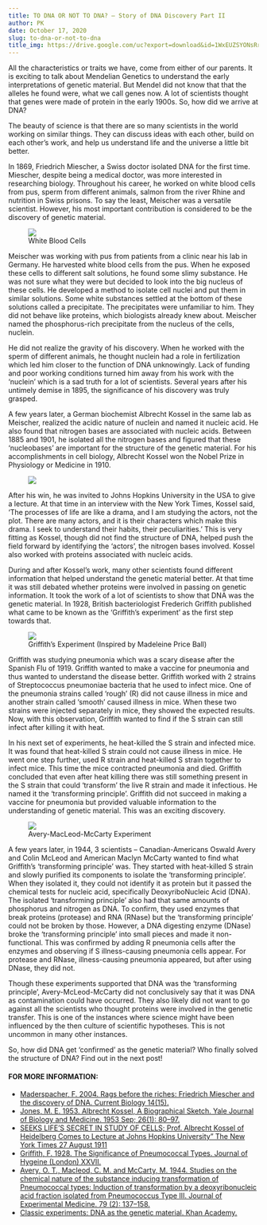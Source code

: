 ```yaml
---
title: TO DNA OR NOT TO DNA? – Story of DNA Discovery Part II
author: PK
date: October 17, 2020
slug: to-dna-or-not-to-dna
title_img: https://drive.google.com/uc?export=download&id=1WxEUZSYONsRr4Hz3go31VMw7-TcfRuIy
---
```


All the characteristics or traits we have, come from either of our parents. It is exciting to talk about Mendelian Genetics to understand the early interpretations of genetic material. But Mendel did not know that that the alleles he found were, what we call genes now. A lot of scientists thought that genes were made of protein in the early 1900s. So, how did we arrive at DNA?

The beauty of science is that there are so many scientists in the world working on similar things. They can discuss ideas with each other, build on each other’s work, and help us understand life and the universe a little bit better.

In 1869, Friedrich Miescher, a Swiss doctor isolated DNA for the first time. Miescher, despite being a medical doctor, was more interested in researching biology. Throughout his career, he worked on white blood cells from pus, sperm from different animals, salmon from the river Rhine and nutrition in Swiss prisons. To say the least, Meischer was a versatile scientist. However, his most important contribution is considered to be the discovery of genetic material.


<figure class="image">
  <img style="max-width: 300px;" src="https://drive.google.com/uc?export=download&id=1HeX18YMR6-hwI97n9bNHYAxuPN9jBfx0">
  <figcaption>White Blood Cells</figcaption>
</figure>


Meischer was working with pus from patients from a clinic near his lab in Germany. He harvested white blood cells from the pus. When he exposed these cells to different salt solutions, he found some slimy substance. He was not sure what they were but decided to look into the big nucleus of these cells. He developed a method to isolate cell nuclei and put them in similar solutions. Some white substances settled at the bottom of these solutions called a precipitate. The precipitates were unfamiliar to him. They did not behave like proteins, which biologists already knew about. Meischer named the phosphorus-rich precipitate from the nucleus of the cells, nuclein.

He did not realize the gravity of his discovery. When he worked with the sperm of different animals, he thought nuclein had a role in fertilization which led him closer to the function of DNA unknowingly. Lack of funding and poor working conditions turned him away from his work with the ‘nuclein’ which is a sad truth for a lot of scientists. Several years after his untimely demise in 1895, the significance of his discovery was truly grasped. 

A few years later, a German biochemist Albrecht Kossel in the same lab as Meischer, realized the acidic nature of nuclein and named it nucleic acid. He also found that nitrogen bases are associated with nucleic acids. Between 1885 and 1901, he isolated all the nitrogen bases and figured that these ‘nucleobases’ are important for the structure of the genetic material. For his accomplishments in cell biology, Albrecht Kossel won the Nobel Prize in Physiology or Medicine in 1910.

<figure class="image">
  <img style="max-width: 300px;" src="https://drive.google.com/uc?export=download&id=12D5dfSWrYkxhNgSez_acsp_9zu3As81Y">
</figure>


After his win, he was invited to Johns Hopkins University in the USA to give a lecture. At that time in an interview with the New York Times, Kossel said, ‘The processes of life are like a drama, and I am studying the actors, not the plot. There are many actors, and it is their characters which make this drama. I seek to understand their habits, their peculiarities.’ This is very fitting as Kossel, though did not find the structure of DNA, helped push the field forward by identifying the ‘actors’, the nitrogen bases involved. Kossel also worked with proteins associated with nucleic acids.

During and after Kossel’s work, many other scientists found different information that helped understand the genetic material better. At that time it was still debated whether proteins were involved in passing on genetic information. It took the work of a lot of scientists to show that DNA was the genetic material. In 1928, British bacteriologist Frederich Griffith published what came to be known as the ‘Griffith’s experiment’ as the first step towards that.

<figure class="image">
  <img style="max-width: 300px;" src="https://drive.google.com/uc?export=download&id=1C6aimTSPRQxa90920PwGbd97DBqi95sI">
  <figcaption>Griffith’s Experiment (Inspired by Madeleine Price Ball)</figcaption>
</figure>


Griffith was studying pneumonia which was a scary disease after the Spanish Flu of 1919. Griffith wanted to make a vaccine for pneumonia and thus wanted to understand the disease better. Griffith worked with 2 strains of Streptococcus pneumoniae bacteria that he used to infect mice. One of the pneumonia strains called ‘rough’ (R) did not cause illness in mice and another strain called ‘smooth’ caused illness in mice. When these two strains were injected separately in mice, they showed the expected results. Now, with this observation, Griffith wanted to find if the S strain can still infect after killing it with heat. 

In his next set of experiments, he heat-killed the S strain and infected mice. It was found that heat-killed S strain could not cause illness in mice. He went one step further, used R strain and heat-killed S strain together to infect mice. This time the mice contracted pneumonia and died. Griffith concluded that even after heat killing there was still something present in the S strain that could ‘transform’ the live R strain and made it infectious. He named it the ‘transforming principle’. Griffith did not succeed in making a vaccine for pneumonia but provided valuable information to the understanding of genetic material. This was an exciting discovery.


<figure class="image">
  <img style="max-width: 300px;" src="https://drive.google.com/uc?export=download&id=1OJDAYvBt1K1_tIifbsbifSkfaW1ZVStz">
  <figcaption>Avery-MacLeod-McCarty Experiment</figcaption>
</figure>


A few years later, in 1944, 3 scientists – Canadian-Americans Oswald Avery and Colin McLeod and American Maclyn McCarty wanted to find what Griffith’s ‘transforming principle’ was. They started with heat-killed S strain and slowly purified its components to isolate the ‘transforming principle’. When they isolated it, they could not identify it as protein but it passed the chemical tests for nucleic acid, specifically DeoxyriboNucleic Acid (DNA). The isolated ‘transforming principle’ also had that same amounts of phosphorus and nitrogen as DNA. To confirm, they used enzymes that break proteins (protease) and RNA (RNase) but the ‘transforming principle’ could not be broken by those. However, a DNA digesting enzyme (DNase) broke the ‘transforming principle’ into small pieces and made it non-functional. This was confirmed by adding R pneumonia cells after the enzymes and observing if S illness-causing pneumonia cells appear. For protease and RNase, illness-causing pneumonia appeared, but after using DNase, they did not.

Though these experiments supported that DNA was the ‘transforming principle’, Avery-McLeod-McCarty did not conclusively say that it was DNA as contamination could have occurred. They also likely did not want to go against all the scientists who thought proteins were involved in the genetic transfer. This is one of the instances where science might have been influenced by the then culture of scientific hypotheses. This is not uncommon in many other instances.

So, how did DNA get ‘confirmed’ as the genetic material? Who finally solved the structure of DNA? Find out in the next post!

#### FOR MORE INFORMATION:

<div class="references">
<div></div>

- [Maderspacher, F. 2004. Rags before the riches: Friedrich Miescher and the discovery of DNA. Current Biology 14(15).](https://www.cell.com/fulltext/S0960-9822(04)00543-3)
- [Jones, M. E. 1953. Albrecht Kossel, A Biographical Sketch. Yale Journal of Biology and Medicine. 1953 Sep; 26(1): 80–97.](https://www.ncbi.nlm.nih.gov/pmc/articles/PMC2599350/?page=3)
- [SEEKS LIFE’S SECRET IN STUDY OF CELLS; Prof. Albrecht Kossel of Heidelberg Comes to Lecture at Johns Hopkins University” The New York Times 27 August 1911](https://www.nytimes.com/1911/08/27/archives/seeks-lifes-secret-in-study-of-cells-prof-albrecht-kossel-of.html)
- [Griffith, F. 1928. The Significance of Pneumococcal Types. Journal of Hygeine (London) XXVII.](https://www.ncbi.nlm.nih.gov/pmc/articles/PMC2167760/?page=1)
- [Avery, O. T., Macleod, C. M. and McCarty, M. 1944. Studies on the chemical nature of the substance inducing transformation of Pneumococcal types: Induction of transformation by a deoxyribonucleic acid fraction isolated from Pneumococcus Type III. Journal of Experimental Medicine. 79 (2): 137–158.](https://rupress.org/jem/article/79/2/137/4753/STUDIES-ON-THE-CHEMICAL-NATURE-OF-THE-SUBSTANCE)
- [Classic experiments: DNA as the genetic material. Khan Academy.](https://www.khanacademy.org/science/biology/dna-as-the-genetic-material/dna-discovery-and-structure/a/classic-experiments-dna-as-the-genetic-material)

</div>
